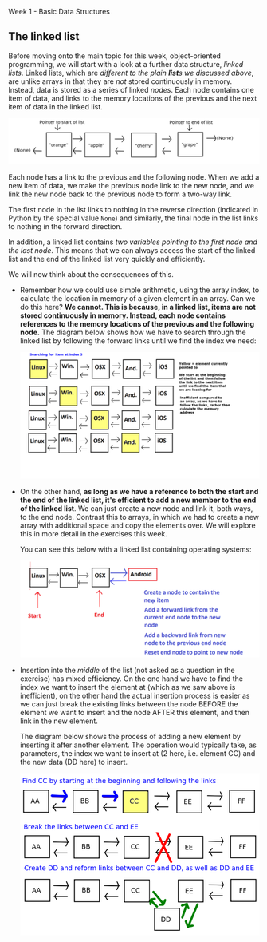  Week 1 - Basic Data Structures 

The linked list
---------------

Before moving onto the main topic for this week, object-oriented programming, we will start with a look at a further data structure, _linked lists_. Linked lists, which are _different to the plain **list**s we discussed above_, are unlike arrays in that they are _not_ stored continuously in memory. Instead, data is stored as a series of linked _nodes_. Each node contains one item of data, and links to the memory locations of the previous and the next item of data in the linked list.

![Linked list diagram](../images/linkedlist.png)

Each node has a link to the previous and the following node. When we add a new item of data, we make the previous node link to the new node, and we link the new node back to the previous node to form a two-way link.

The first node in the list links to nothing in the reverse direction (indicated in Python by the special value `None`) and similarly, the final node in the list links to nothing in the forward direction.

In addition, a linked list contains _two variables pointing to the first node and the last node_. This means that we can always access the start of the linked list and the end of the linked list very quickly and efficiently.

We will now think about the consequences of this.

*   Remember how we could use simple arithmetic, using the array index, to calculate the location in memory of a given element in an array. Can we do this here? **We cannot. This is because, in a linked list, items are not stored continuously in memory. Instead, each node contains references to the memory locations of the previous and the following node.** The diagram below shows how we have to search through the linked list by following the forward links until we find the index we need:
    
    ![Indexing  a linked list](../images/linked_list_index.png)
*   On the other hand, **as long as we have a reference to both the start and the end of the linked list, it's efficient to add a new member to the end of the linked list**. We can just create a new node and link it, both ways, to the end node. Contrast this to arrays, in which we had to create a new array with additional space and copy the elements over. We will explore this in more detail in the exercises this week.
    
    You can see this below with a linked list containing operating systems:
    
    ![Appending to a linked list](../images/linked_list_append.png)
*   Insertion into the _middle_ of the list (not asked as a question in the exercise) has mixed efficiency. On the one hand we have to find the index we want to insert the element at (which as we saw above is inefficient), on the other hand the actual insertion process is easier as we can just break the existing links between the node BEFORE the element we want to insert and the node AFTER this element, and then link in the new element.
    
    The diagram below shows the process of adding a new element by inserting it after another element. The operation would typically take, as parameters, the index we want to insert at (2 here, i.e. element CC) and the new data (DD here) to insert.
    
    ![Inserting into the middle of a linked list](../images/linked_list_insertion.png)
